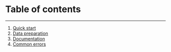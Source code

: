 # Table of contents
-------------------

1. [Quick start](1-quick-start.md)
2. [Data preparation](2-data-preparation.md)
3. [Documentation](3-documentation.html)
4. [Common errors](4-errors.md)
